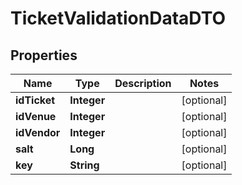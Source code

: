 

# TicketValidationDataDTO

## Properties

Name | Type | Description | Notes
------------ | ------------- | ------------- | -------------
**idTicket** | **Integer** |  |  [optional]
**idVenue** | **Integer** |  |  [optional]
**idVendor** | **Integer** |  |  [optional]
**salt** | **Long** |  |  [optional]
**key** | **String** |  |  [optional]



